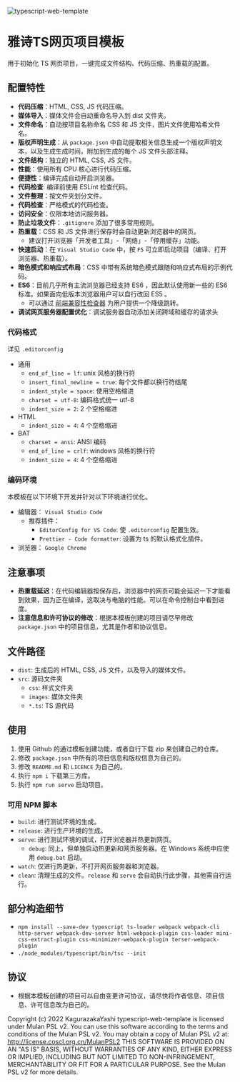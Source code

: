 ![typescript-web-template](favicon.ico)

# 雅诗TS网页项目模板

用于初始化 TS 网页项目，一键完成文件结构、代码压缩、热重载的配置。

## 配置特性

- **代码压缩**：HTML, CSS, JS 代码压缩。
- **媒体导入**：媒体文件会自动重命名导入到 dist 文件夹。
- **文件命名**：自动按项目名称命名 CSS 和 JS 文件，图片文件使用哈希文件名。
- **版权声明生成**：从 `package.json` 中自动提取相关信息生成一个版权声明文本，以及生成生成时间，附加到生成的每个 JS 文件头部注释。
- **文件结构**：独立的 HTML, CSS, JS 文件。
- **性能**：使用所有 CPU 核心进行代码压缩。
- **便捷性**：编译完成自动开启浏览器。
- **代码检查**: 编译前使用 ESLint 检查代码。
- **文件整理**：按文件夹划分文件。
- **代码检查**：严格模式的代码检查。
- **访问安全**：仅限本地访问服务器。
- **防止垃圾文件**：`.gitignore` 添加了很多常用规则。
- **热重载**：CSS 和 JS 文件进行保存时会自动更新浏览器中的网页。
  - 建议打开浏览器「开发者工具」-「网络」-「停用缓存」功能。
- **快速启动**：在 `Visual Studio Code` 中，按 `F5` 可立即启动项目（编译、打开浏览器、热重载）。
- **暗色模式和响应式布局**：CSS 中带有系统暗色模式跟随和响应式布局的示例代码。
- **ES6**：目前几乎所有主流浏览器已经支持 ES6 ，因此默认使用新一些的 ES6 标准。如果面向低版本浏览器用户可以自行改回 ES5 。
  - 可以通过 [前端兼容性检查器](https://github.com/miyabi-project/frontend-compatibility-checker) 为用户提供一个降级跳转。
- **调试网页服务器配置优化**：调试服务器自动添加关闭跨域和缓存的请求头

### 代码格式

详见 `.editorconfig`

- 通用
  - `end_of_line = lf`: unix 风格的换行符
  - `insert_final_newline = true`: 每个文件都以换行符结尾
  - `indent_style = space`: 使用空格缩进
  - `charset = utf-8`: 编码格式统一 utf-8
  - `indent_size = 2`: 2 个空格缩进
- HTML
  - `indent_size = 4`: 4 个空格缩进
- BAT
  - `charset = ansi`: ANSI 编码
  - `end_of_line = crlf`: windows 风格的换行符
  - `indent_size = 4`: 4 个空格缩进

### 编码环境

本模板在以下环境下开发并针对以下环境进行优化。

- 编辑器： `Visual Studio Code`
  - 推荐插件：
    - `EditorConfig for VS Code`: 使 `.editorconfig` 配置生效。
    - `Prettier - Code formatter`: 设置为 ts 的默认格式化插件。
- 浏览器： `Google Chrome`

## 注意事项

- **热重载延迟**：在代码编辑器按保存后，浏览器中的网页可能会延迟一下才能看到效果，因为正在编译，这取决与电脑的性能。可以在命令控制台中看到进度。
- **注意信息和许可协议的修改**：根据本模板创建的项目请尽早修改 `package.json` 中的项目信息，尤其是作者和协议信息。

## 文件路径

- `dist`: 生成后的 HTML, CSS, JS 文件，以及导入的媒体文件。
- `src`: 源码文件夹
  - `css`: 样式文件夹
  - `images`: 媒体文件夹
  - `*.ts`: TS 源代码

## 使用

1. 使用 Github 的通过模板创建功能，或者自行下载 zip 来创建自己的仓库。
2. 修改 `package.json` 中所有的项目信息和版权信息为自己的。
3. 修改 `README.md` 和 `LICENCE` 为自己的。
4. 执行 `npm i` 下载第三方库。
5. 执行 `npm run serve` 启动项目。

### 可用 NPM 脚本

- `build`: 进行测试环境的生成。
- `release`: 进行生产环境的生成。
- `serve`: 进行测试环境的调试，打开浏览器并热更新网页。
  - `debug`: 同上，但单独启动热更新和网页服务器。在 Windows 系统中应使用 `debug.bat` 启动。
- `watch`: 仅进行热更新，不打开网页服务器和浏览器。
- `clean`: 清理生成的文件。`release` 和 `serve` 会自动执行此步骤，其他需自行运行。

## 部分构造细节

- `npm install --save-dev typescript ts-loader webpack webpack-cli http-server webpack-dev-server html-webpack-plugin css-loader mini-css-extract-plugin css-minimizer-webpack-plugin terser-webpack-plugin`
- `./node_modules/typescript/bin/tsc --init`

## 协议

- 根据本模板创建的项目可以自由变更许可协议，请尽快将作者信息、项目信息、许可信息改为自己的。

Copyright (c) 2022 KagurazakaYashi typescript-web-template is licensed under Mulan PSL v2. You can use this software according to the terms and conditions of the Mulan PSL v2. You may obtain a copy of Mulan PSL v2 at: http://license.coscl.org.cn/MulanPSL2 THIS SOFTWARE IS PROVIDED ON AN "AS IS" BASIS, WITHOUT WARRANTIES OF ANY KIND, EITHER EXPRESS OR IMPLIED, INCLUDING BUT NOT LIMITED TO NON-INFRINGEMENT, MERCHANTABILITY OR FIT FOR A PARTICULAR PURPOSE. See the Mulan PSL v2 for more details.
